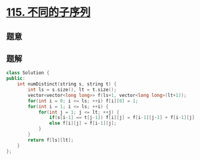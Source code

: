 #  [115. 不同的子序列](https://leetcode-cn.com/problems/distinct-subsequences/)

## 题意



## 题解



```c++
class Solution {
public:
    int numDistinct(string s, string t) {
        int ls = s.size(), lt = t.size();
        vector<vector<long long>> f(ls+1, vector<long long>(lt+1));
        for(int i = 0; i <= ls; ++i) f[i][0] = 1;
        for(int i = 1; i <= ls; ++i) {
            for(int j = 1; j <= lt; ++j) {
                if(s[i-1] == t[j-1]) f[i][j] = f[i-1][j-1] + f[i-1][j];
                else f[i][j] = f[i-1][j];
            }
        }
        return f[ls][lt];
    }
};
```



```python3

```

